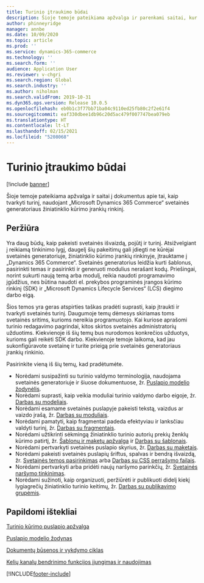 ```yaml
---
title: Turinio įtraukimo būdai
description: Šioje temoje pateikiama apžvalga ir parenkami saitai, kur ir kaip pradėti tvarkyti turinį, naudojant „Microsoft Dynamics 365 Commerce“ svetainės generatoriaus žiniatinklio kūrimo įrankių rinkinį.
author: phinneyridge
manager: annbe
ms.date: 10/09/2020
ms.topic: article
ms.prod: ''
ms.service: dynamics-365-commerce
ms.technology: ''
ms.search.form: ''
audience: Application User
ms.reviewer: v-chgri
ms.search.region: Global
ms.search.industry: ''
ms.author: niholman
ms.search.validFrom: 2019-10-31
ms.dyn365.ops.version: Release 10.0.5
ms.openlocfilehash: eb0b1c3f77bb71ba04c9110ed25fb80c2f2e61f4
ms.sourcegitcommit: eaf330dbee1db96c20d5ac479f007747bea079eb
ms.translationtype: HT
ms.contentlocale: lt-LT
ms.lasthandoff: 02/15/2021
ms.locfileid: "5208068"
---
```

# <a name="ways-to-add-content"></a>Turinio įtraukimo būdai

[!include [banner](includes/banner.md)]

Šioje temoje pateikiama apžvalga ir saitai į dokumentus apie tai, kaip tvarkyti turinį, naudojant „Microsoft Dynamics 365 Commerce“ svetainės generatoriaus žiniatinklio kūrimo įrankių rinkinį.

## <a name="overview"></a>Peržiūra

Yra daug būdų, kaip pakeisti svetainės išvaizdą, pojūtį ir turinį. Atsižvelgiant į reikiamą tinkinimo lygį, daugelį šių pakeitimų gali įdiegti ne kūrėjai svetainės generatoriuje, žiniatinklio kūrimo įrankių rinkinyje, įtrauktame į „Dynamics 365 Commerce“. Svetainės generatorius leidžia kurti šablonus, pasirinkti temas ir pasirinkti ir generuoti modulius nerašant kodų. Priešingai, norint sukurti naują temą arba modulį, reikia naudoti programavimo įgūdžius, nes būtina naudoti el. prekybos programinės įrangos kūrimo rinkinį (SDK) ir „Microsoft Dynamics Lifecycle Services“ (LCS) diegimo darbo eigą.

Šios temos yra geras atspirties taškas pradėti suprasti, kaip įtraukti ir tvarkyti svetainės turinį. Daugumoje temų dėmesys skiriamas toms svetainės sritims, kurioms nereikia programuotojo. Kai kuriose aprašomi turinio redagavimo pagrindai, kitos skirtos svetainės administratorių užduotims. Kiekvienoje iš šių temų bus nurodomos konkrečios užduotys, kurioms gali reikėti SDK darbo. Kiekvienoje temoje laikoma, kad jau sukonfigūravote svetainę ir turite prieigą prie svetainės generatoriaus įrankių rinkinio.

Pasirinkite vieną iš šių temų, kad pradėtumėte.

- Norėdami susipažinti su turinio valdymo terminologija, naudojama svetainės generatoriuje ir šiuose dokumentuose, žr. [Puslapio modelio žodynėlis](page-elements-overview.md).
- Norėdami suprasti, kaip veikia moduliai turinio valdymo darbo eigoje, žr. [Darbas su modeliais](work-with-modules.md).
- Norėdami esamame svetainės puslapyje pakeisti tekstą, vaizdus ar vaizdo įrašą, žr. [Darbas su moduliais](work-with-modules.md).
- Norėdami pamatyti, kaip fragmentai padeda efektyviau ir lanksčiau valdyti turinį, žr. [Darbas su fragmentais](work-with-fragments.md).
- Norėdami užtikrinti sėkmingą žiniatinklio turinio autorių prekių ženklų kūrimo patirtį, žr. [Šablonų ir maketų apžvalga](templates-layouts-overview.md) ir [Darbas su šablonais](work-with-templates.md).
- Norėdami pertvarkyti svetainės puslapio skyrius, žr. [Darbas su maketais](work-with-layouts.md).
- Norėdami pakeisti svetainės puslapių šriftus, spalvas ir bendrą išvaizdą, žr. [Svetainės temos pasirinkimas](select-site-theme.md) arba [Darbas su CSS perrašymo failais](css-override-files.md).
- Norėdami pertvarkyti arba pridėti naujų naršymo parinkčių, žr. [Svetainės naršymo tinkinimas](customize-site-navigation.md).
- Norėdami sužinoti, kaip organizuoti, peržiūrėti ir publikuoti didelį kiekį lygiagrečių žiniatinklio turinio keitimų, žr. [Darbas su publikavimo grupėmis](publish-groups.md).

## <a name="additional-resources"></a>Papildomi ištekliai

[Turinio kūrimo puslapio apžvalga](authoring-home-overview.md)

[Puslapio modelio žodynas](page-elements-overview.md)

[Dokumentų būsenos ir vykdymo ciklas](document-states-overview.md)

[Kelių kanalų bendrinimo funkcijos įjungimas ir naudojimas](cross-channel-sharing.md)


[!INCLUDE[footer-include](../includes/footer-banner.md)]